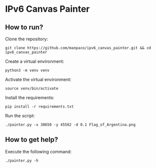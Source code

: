 # IPv6 Canvas Painter

## How to run?

Clone the repository:

    git clone https://github.com/manpaco/ipv6_canvas_painter.git && cd ipv6_canvas_painter

Create a virtual environment:

    python3 -m venv venv

Activate the virtual environment:

    source venv/bin/activate

Install the requirements:

    pip install -r requirements.txt

Run the script:

    ./painter.py -x 38650 -y 45582 -d 0.1 Flag_of_Argentina.png

## How to get help?

Execute the following command:

    ./painter.py -h
